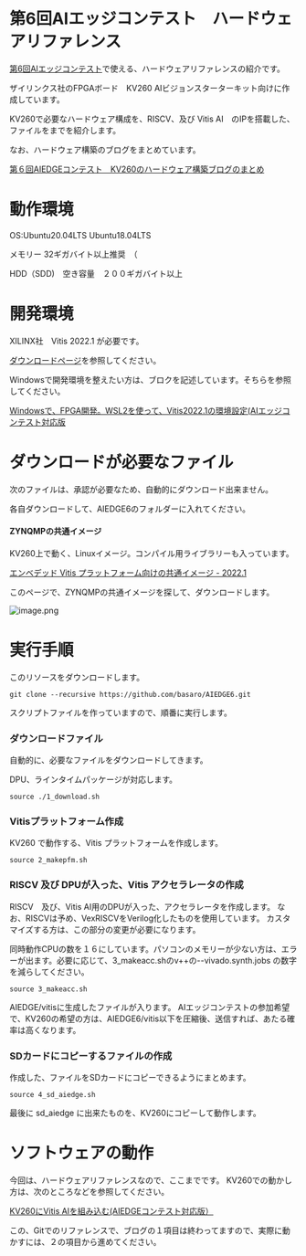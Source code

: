 # 第6回AIエッジコンテスト　ハードウェアリファレンス　

[第6回AIエッジコンテスト](https://signate.jp/competitions/732 'AIEDGE SIGNATE')で使える、ハードウェアリファレンスの紹介です。

ザイリンクス社のFPGAボード　KV260 AIビジョンスターターキット向けに作成しています。

KV260で必要なハードウェア構成を、RISCV、及び Vitis AI　のIPを搭載した、ファイルをまでを紹介します。

なお、ハードウェア構築のブログをまとめています。

[第６回AIEDGEコンテスト　KV260のハードウェア構築ブログのまとめ](https://qiita.com/basaro_k/items/337e8ef94e2b7da5dfc7 'AIEDGE6 HARDWARE')

# 動作環境

 OS:Ubuntu20.04LTS Ubuntu18.04LTS

 メモリー 32ギガバイト以上推奨　（

 HDD（SDD)　空き容量　２００ギガバイト以上


# 開発環境
XILINX社　Vitis 2022.1 が必要です。
  
 
 [ダウンロードページ](https://japan.xilinx.com/support/download/index.html/content/xilinx/ja/downloadNav/vitis.html 'VITIS DOWNLOAD')を参照してください。
  
  Windowsで開発環境を整えたい方は、ブロクを記述しています。そちらを参照してください。
  
  [Windowsで、FPGA開発。WSL2を使って、Vitis2022.1の環境設定(AIエッジコンテスト対応版](https://qiita.com/basaro_k/items/04eea702c83a927f920c 'WSL INSTALL')

# ダウンロードが必要なファイル

次のファイルは、承認が必要なため、自動的にダウンロード出来ません。

各自ダウンロードして、AIEDGE6のフォルダーに入れてください。
  
#### ZYNQMPの共通イメージ

KV260上で動く、Linuxイメージ。コンパイル用ライブラリーも入っています。

[エンベデッド Vitis プラットフォーム向けの共通イメージ - 2022.1](https://japan.xilinx.com/support/download/index.html/content/xilinx/ja/downloadNav/embedded-platforms.html 'ZYNQMP IMAGE')

このページで、ZYNQMPの共通イメージを探して、ダウンロードします。

![image.png](https://qiita-image-store.s3.ap-northeast-1.amazonaws.com/0/299213/26b3e5fd-d7b1-d1b1-8149-983f34cc7cac.png)

# 実行手順


このリソースをダウンロードします。

`git clone --recursive https://github.com/basaro/AIEDGE6.git`


スクリプトファイルを作っていますので、順番に実行します。


### ダウンロードファイル

自動的に、必要なファイルをダウンロードしてきます。

DPU、ラインタイムパッケージが対応します。

`source ./1_download.sh`

### Vitisプラットフォーム作成

KV260 で動作する、Vitis プラットフォームを作成します。

`source 2_makepfm.sh`

### RISCV 及び DPUが入った、Vitis アクセラレータの作成

RISCV　及び、Vitis AI用のDPUが入った、アクセラレータを作成します。
なお、RISCVは予め、VexRISCVをVerilog化したものを使用しています。
カスタマイズする方は、この部分の変更が必要になります。

同時動作CPUの数を１６にしています。パソコンのメモリーが少ない方は、エラーが出ます。必要に応じて、3_makeacc.shのv++の--vivado.synth.jobs の数字を減らしてください。 

`source 3_makeacc.sh`

AIEDGE/vitisに生成したファイルが入ります。
AIエッジコンテストの参加希望で、KV260の希望の方は、AIEDGE6/vitis以下を圧縮後、送信すれば、あたる確率は高くなります。

### SDカードにコピーするファイルの作成

作成した、ファイルをSDカードにコピーできるようにまとめます。

`source 4_sd_aiedge.sh`

最後に sd_aiedge に出来たものを、KV260にコピーして動作します。

# ソフトウェアの動作

今回は、ハードウェアリファレンスなので、ここまでです。
KV260での動かし方は、次のところなどを参照してください。

[KV260にVitis AIを組み込む(AIEDGEコンテスト対応版）](https://qiita.com/basaro_k/items/dc439ffbc3ea3aed5eb2 'AIEDGE6 AI')

この、Gitでのリファレンスで、ブログの１項目は終わってますので、実際に動かすには、２の項目から進めてください。




